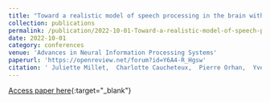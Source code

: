 ```yaml
---
title: "Toward a realistic model of speech processing in the brain with self-supervised learning"
collection: publications
permalink: /publication/2022-10-01-Toward-a-realistic-model-of-speech-processing-in-the-brain-with-self-supervised-learning
date: 2022-10-01
category: conferences
venue: 'Advances in Neural Information Processing Systems'
paperurl: 'https://openreview.net/forum?id=Y6A4-R_Hgsw'
citation: ' Juliette Millet,  Charlotte Caucheteux,  Pierre Orhan,  Yves Boubenec,  Alexandre Gramfort,  Ewan Dunbar,  Christophe Pallier,  Jean-Remi King, &quot;Toward a realistic model of speech processing in the brain with self-supervised learning.&quot; Advances in Neural Information Processing Systems, 2022.'
---
```

[Access paper here](https://openreview.net/forum?id=Y6A4-R_Hgsw){:target="_blank"}

